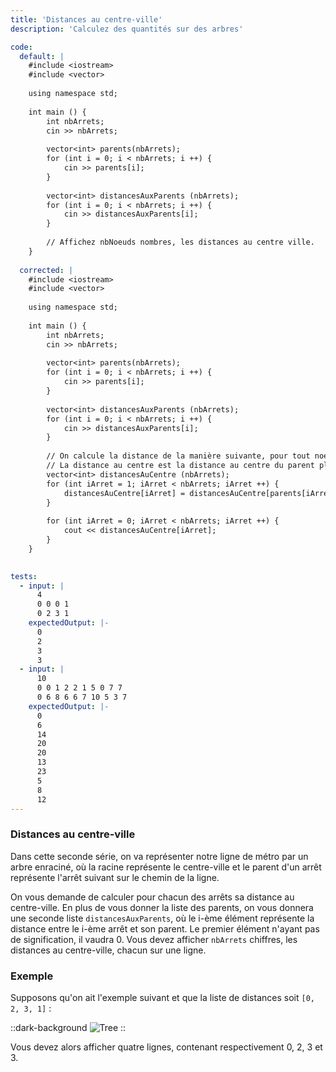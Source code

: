 ```yaml
---
title: 'Distances au centre-ville'
description: 'Calculez des quantités sur des arbres'

code:
  default: |
    #include <iostream>
    #include <vector>
    
    using namespace std;
    
    int main () {
        int nbArrets;
        cin >> nbArrets;
    
        vector<int> parents(nbArrets);
        for (int i = 0; i < nbArrets; i ++) {
            cin >> parents[i];
        }
    
        vector<int> distancesAuxParents (nbArrets);
        for (int i = 0; i < nbArrets; i ++) {
            cin >> distancesAuxParents[i];
        }
        
        // Affichez nbNoeuds nombres, les distances au centre ville.
    }
    
  corrected: |
    #include <iostream>
    #include <vector>
    
    using namespace std;
    
    int main () {
        int nbArrets;
        cin >> nbArrets;
    
        vector<int> parents(nbArrets);
        for (int i = 0; i < nbArrets; i ++) {
            cin >> parents[i];
        }
    
        vector<int> distancesAuxParents (nbArrets);
        for (int i = 0; i < nbArrets; i ++) {
            cin >> distancesAuxParents[i];
        }
        
        // On calcule la distance de la manière suivante, pour tout noeud possédant un parent,
        // La distance au centre est la distance au centre du parent plus la distance au parent
        vector<int> distancesAuCentre (nbArrets);
        for (int iArret = 1; iArret < nbArrets; iArret ++) {
            distancesAuCentre[iArret] = distancesAuCentre[parents[iArret]] + distancesAuxParents[iArret];
        }
    
        for (int iArret = 0; iArret < nbArrets; iArret ++) {
            cout << distancesAuCentre[iArret];
        }
    }
    

tests:
  - input: |
      4
      0 0 0 1
      0 2 3 1
    expectedOutput: |-
      0
      2
      3
      3
  - input: |
      10
      0 0 1 2 2 1 5 0 7 7
      0 6 8 6 6 7 10 5 3 7
    expectedOutput: |-
      0
      6
      14
      20
      20
      13
      23
      5
      8
      12
---
```


### Distances au centre-ville

Dans cette seconde série, on va représenter notre ligne de métro par un arbre enraciné, où la racine représente le centre-ville et le parent d'un arrêt représente l'arrêt suivant sur le chemin de la ligne.

On vous demande de calculer pour chacun des arrêts sa distance au centre-ville. En plus de vous donner la liste des parents, on vous donnera une seconde liste `distancesAuxParents`, où le i-ème élément représente la distance entre le i-ème arrêt et son parent. Le premier élément n'ayant pas de signification, il vaudra 0. Vous devez afficher `nbArrets` chiffres, les distances au centre-ville, chacun sur une ligne.

### Exemple

Supposons qu'on ait l'exemple suivant et que la liste de distances soit `[0, 2, 3, 1]` :

::dark-background
![Tree](/polympiads/tree-metro-polympiads.png)
::

Vous devez alors afficher quatre lignes, contenant respectivement 0, 2, 3 et 3. 
